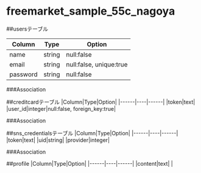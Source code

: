 # freemarket_sample_55c_nagoya

##usersテーブル

|Column|Type|Option|
|------|----|------|
|name|string|null:false|
|email|string|null:false, unique:true|
|password|string|null:false|

###Association

##creditcardテーブル
|Column|Type|Option|
|------|----|------|
|token|text|
|user_id|integer|null:false, foreign_key:true|

###Association


##sns_credentialsテーブル
|Column|Type|Option|
|------|----|------|
|token|text|
|uid|string|
|provider|integer|

###Association


##profile
|Column|Type|Option|
|------|----|------|
|content|text|
|

